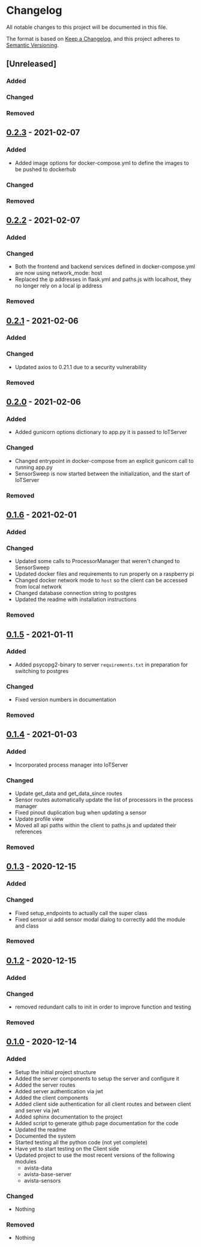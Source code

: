 # Changelog

All notable changes to this project will be documented in this file.

The format is based on [Keep a Changelog](https://keepachangelog.com/en/1.0.0/), and this project adheres to [Semantic Versioning](https://semver.org/spec/v2.0.0.html).

## [Unreleased]

### Added

### Changed

### Removed

## [0.2.3](https://github.com/isu-avista/iot/releases/tag/v0.2.3) - 2021-02-07

### Added
* Added image options for docker-compose.yml to define the images to be pushed to dockerhub

### Changed

### Removed

## [0.2.2](https://github.com/isu-avista/iot/releases/tag/v0.2.2) - 2021-02-07

### Added

### Changed
* Both the frontend and backend services defined in docker-compose.yml are now using network_mode: host
* Replaced the ip addresses in flask.yml and paths.js with localhost, they no longer rely on a local ip address

### Removed

## [0.2.1](https://github.com/isu-avista/iot/releases/tag/v0.2.1) - 2021-02-06

### Added

### Changed
* Updated axios to 0.21.1 due to a security vulnerability 

### Removed

## [0.2.0](https://github.com/isu-avista/iot/releases/tag/v0.2.0) - 2021-02-06

### Added
* Added gunicorn options dictionary to app.py it is passed to IoTServer

### Changed
* Changed entrypoint in docker-compose from an explicit gunicorn call to running app.py
* SensorSweep is now started between the initialization, and the start of IoTServer

### Removed

## [0.1.6](https://github.com/isu-avista/iot/releases/tag/v0.1.6) - 2021-02-01

### Added

### Changed
* Updated some calls to ProcessorManager that weren't changed to SensorSweep
* Updated docker files and requirements to run properly on a raspberry pi
* Changed docker network mode to `host` so the client can be accessed from local network  
* Changed database connection string to postgres
* Updated the readme with installation instructions

### Removed

## [0.1.5](https://github.com/isu-avista/iot/releases/tag/v0.1.5) - 2021-01-11

### Added
- Added psycopg2-binary to server `requirements.txt` in preparation for switching to postgres

### Changed
- Fixed version numbers in documentation

### Removed

## [0.1.4](https://github.com/isu-avista/iot/releases/tag/v0.1.4) - 2021-01-03

### Added
* Incorporated process manager into IoTServer

### Changed
* Update get_data and get_data_since routes
* Sensor routes automatically update the list of processors in the process manager
* Fixed pinout duplication bug when updating a sensor
* Update profile view
* Moved all api paths within the client to paths.js and updated their references

### Removed

## [0.1.3](https://github.com/isu-avista/iot/releases/tag/v0.1.3) - 2020-12-15

### Added

### Changed
* Fixed setup_endpoints to actually call the super class
* Fixed sensor ui add sensor modal dialog to correctly add the module and class

### Removed

## [0.1.2](https://github.com/isu-avista/iot/releases/tag/v0.1.2) - 2020-12-15

### Added

### Changed
* removed redundant calls to init in order to improve function and testing

### Removed

## [0.1.0](https://github.com/isu-avista/iot/releases/tag/v0.1.0) - 2020-12-14

### Added
- Setup the initial project structure
- Added the server components to setup the server and configure it
- Added the server routes
- Added server authentication via jwt
- Added the client components
- Added client side authentication for all client routes and between client and server via jwt
- Added sphinx documentation to the project
- Added script to generate github page documentation for the code
- Updated the readme
- Documented the system
- Started testing all the python code (not yet complete)
- Have yet to start testing on the Client side
- Updated project to use the most recent versions of the following modules
  * avista-data
  * avista-base-server
  * avista-sensors

### Changed
- Nothing

### Removed
- Nothing
